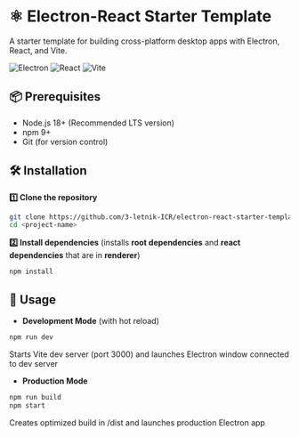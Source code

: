 # ⚛️ Electron-React Starter Template

A starter template for building cross-platform desktop apps with Electron, React, and Vite.

![Electron](https://img.shields.io/badge/Electron-2C2E3B?style=for-the-badge&logo=electron&logoColor=white) ![React](https://img.shields.io/badge/React-20232A?style=for-the-badge&logo=react&logoColor=61DAFB) ![Vite](https://img.shields.io/badge/Vite-646CFF?style=for-the-badge&logo=vite&logoColor=white)

## 📦 Prerequisites

- Node.js 18+ (Recommended LTS version)
- npm 9+
- Git (for version control)

## 🛠️ Installation

**1️⃣ Clone the repository**

```bash
git clone https://github.com/3-letnik-ICR/electron-react-starter-template.git <project-name>
cd <project-name>
```

**2️⃣ Install dependencies** (installs **root dependencies** and **react dependencies** that are in **renderer**)

```bash
npm install
```

## 🚀 Usage

- **Development Mode** (with hot reload)

```bash
npm run dev
```

Starts Vite dev server (port 3000) and launches Electron window connected to dev server

- **Production Mode**

```bash
npm run build
npm start
```

Creates optimized build in /dist and launches production Electron app
